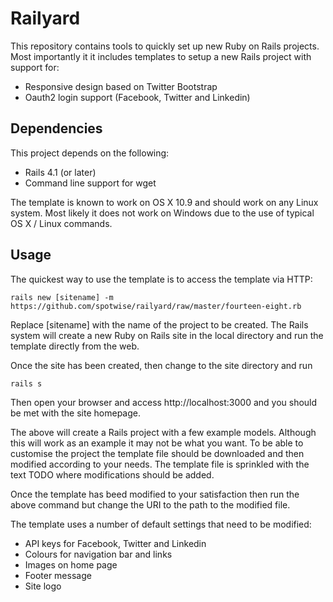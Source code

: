# Railyard

This repository contains tools to quickly set up new Ruby on Rails projects. Most importantly it it includes templates to setup a new Rails project with support for:

* Responsive design based on Twitter Bootstrap
* Oauth2 login support (Facebook, Twitter and Linkedin)

## Dependencies

This project depends on the following:

* Rails 4.1 (or later)
* Command line support for wget

The template is known to work on OS X 10.9 and should work on any Linux system. Most likely it does not work on Windows due to the use of typical OS X / Linux commands. 

## Usage

The quickest way to use the template is to access the template via HTTP:

    rails new [sitename] -m https://github.com/spotwise/railyard/raw/master/fourteen-eight.rb

Replace [sitename] with the name of the project to be created. The Rails system will create a new Ruby on Rails site in the local directory and run the template directly from the web.

Once the site has been created, then change to the site directory and run

    rails s

Then open your browser and access http://localhost:3000 and you should be met with the site homepage.

The above will create a Rails project with a few example models. Although this will work as an example it may not be what you want. To be able to customise the project the template file should be downloaded and then modified according to your needs. The template file is sprinkled with the text TODO where modifications should be added.

Once the template has beed modified to your satisfaction then run the above command but change the URI to the path to the modified file.

The template uses a number of default settings that need to be modified:

* API keys for Facebook, Twitter and Linkedin
* Colours for navigation bar and links
* Images on home page
* Footer message
* Site logo
